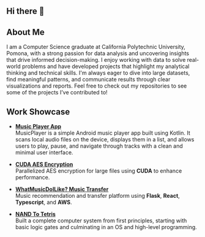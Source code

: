 ## Hi there 👋

<!--
**cmur13/cmur13** is a ✨ _special_ ✨ repository because its `README.md` (this file) appears on your GitHub profile.

Here are some ideas to get you started:

- 🔭 I’m currently working on ...
- 🌱 I’m currently learning ...
- 👯 I’m looking to collaborate on ...
- 🤔 I’m looking for help with ...
- 💬 Ask me about ...
- 📫 How to reach me: ...
- 😄 Pronouns: ...
- ⚡ Fun fact: ...
-->


## About Me
I am a Computer Science graduate at California Polytechnic University, Pomona, with a strong passion for data analysis and uncovering insights that drive informed decision-making. I enjoy working with data to solve real-world problems and have developed projects that highlight my analytical thinking and technical skills. I'm always eager to dive into large datasets, find meaningful patterns, and communicate results through clear visualizations and reports. Feel free to check out my repositories to see some of the projects I’ve contributed to!


## Work Showcase

- [**Music Player App**](#)  
  MusicPlayer is a simple Android music player app built using Kotlin. It scans local audio files on the device, displays them in a list, and allows    users to play, pause, and navigate through tracks with a clean and minimal user interface.

- [**CUDA AES Encryption**](#)  
  Parallelized AES encryption for large files using **CUDA** to enhance performance.

- [**WhatMusicDoILike? Music Transfer**](#)  
  Music recommendation and transfer platform using **Flask**, **React**, **Typescript**, and **AWS**.

- [**NAND To Tetris**](#)  
  Built a complete computer system from first principles, starting with basic logic gates and culminating in an OS and high-level programming.
